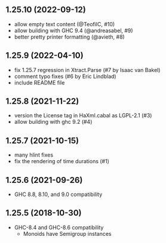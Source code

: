 ## 1.25.10 (2022-09-12)
- allow empty text content (@TeofilC, #10)
- allow building with GHC 9.4 (@andreasabel, #9)
- better pretty printer formatting (@avieth, #8)

## 1.25.9 (2022-04-10)
- fix 1.25.7 regression in Xtract.Parse (#7 by Isaac van Bakel)
- comment typo fixes (#6 by Eric Lindblad)
- include README file

## 1.25.8 (2021-11-22)
- version the License tag in HaXml.cabal as LGPL-2.1 (#3)
- allow building with ghc 9.2 (#4)

## 1.25.7 (2021-10-15)
- many hlint fixes
- fix the rendering of time durations (#1)

## 1.25.6 (2021-09-26)

- GHC 8.8, 8.10, and 9.0 compatibility

## 1.25.5 (2018-10-30)

- GHC-8.4 and GHC-8.6 compatibility
  - Monoids have Semigroup instances

